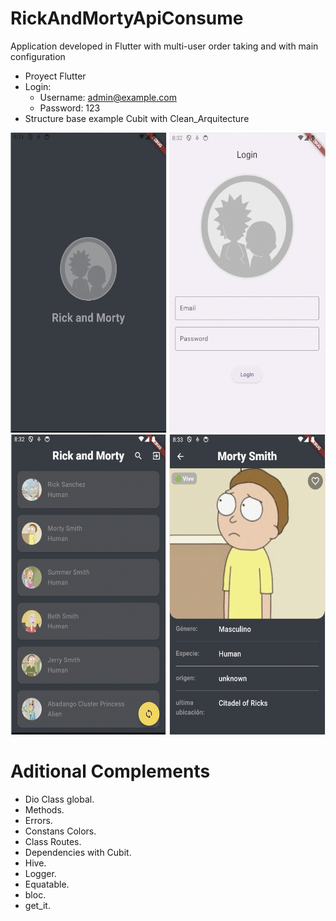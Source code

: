 # RickAndMortyApiConsume

Application developed in Flutter with multi-user order taking and with main configuration

- Proyect Flutter
- Login:
  * Username: admin@example.com
  * Password: 123
- Structure base example Cubit with Clean_Arquitecture

<div class="row">
  <img src="assets/splash.png" width="250" and height="480">
  <img src="assets/login.png" width="250" and height="480">
  <img src="assets/home.png" width="250" and height="480">
  <img src="assets/detail.png" width="250" and height="480">
</div>

# Aditional Complements

- Dio Class global.
- Methods.
- Errors.
- Constans Colors.
- Class Routes.
- Dependencies with Cubit.
- Hive.
- Logger.
- Equatable.
- bloc.
- get_it.

